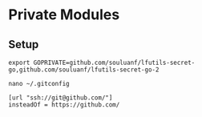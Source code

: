# Private Modules

## Setup
```shell
export GOPRIVATE=github.com/souluanf/lfutils-secret-go,github.com/souluanf/lfutils-secret-go-2
```

```shell
nano ~/.gitconfig
```

```shell
[url "ssh://git@github.com/"]
insteadOf = https://github.com/
```


